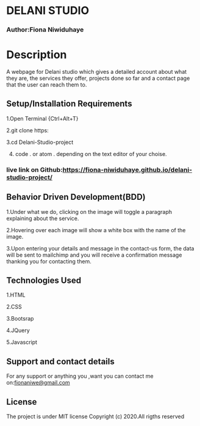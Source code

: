 # DELANI STUDIO
### Author:Fiona Niwiduhaye 

# Description
A webpage for Delani studio which gives a detailed account about what they are, 
the services they offer, projects done so far and a contact page that the user can reach them to.

## Setup/Installation Requirements

1.Open Terminal {Ctrl+Alt+T}

2.git clone https:

3.cd Delani-Studio-project

4. code . or atom . depending on the text editor of your choise.

### live link on Github:https://fiona-niwiduhaye.github.io/delani-studio-project/

## Behavior Driven Development(BDD)

1.Under what we do, clicking on the image will toggle a paragraph explaining about the service.

2.Hovering over each image will show a white box with the name of the image.

3.Upon entering your details and message in the contact-us form, the data will be sent to mailchimp
and you will receive a confirmation message thanking you for contacting them.

## Technologies Used
1.HTML

2.CSS

3.Bootsrap

4.JQuery

5.Javascript

## Support and contact details
For any support or anything you ,want you can contact me on:fionaniwe@gmail.com

## License
The project is under MIT license Copyright (c) 2020.All rigths reserved
